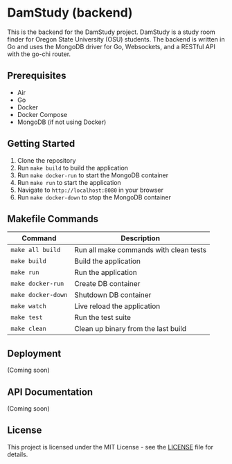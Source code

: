# DamStudy (backend)

This is the backend for the DamStudy project. DamStudy is a study room finder for Oregon State University (OSU) students. The backend is written in Go and uses the MongoDB driver for Go, Websockets, and a RESTful API with the go-chi router.

## Prerequisites

- Air
- Go
- Docker
- Docker Compose
- MongoDB (if not using Docker)

## Getting Started

1. Clone the repository
2. Run `make build` to build the application
3. Run `make docker-run` to start the MongoDB container
4. Run `make run` to start the application
5. Navigate to `http://localhost:8080` in your browser
6. Run `make docker-down` to stop the MongoDB container

## Makefile Commands

| Command            | Description                            |
| ------------------ | -------------------------------------- |
| `make all build`   | Run all make commands with clean tests |
| `make build`       | Build the application                  |
| `make run`         | Run the application                    |
| `make docker-run`  | Create DB container                    |
| `make docker-down` | Shutdown DB container                  |
| `make watch`       | Live reload the application            |
| `make test`        | Run the test suite                     |
| `make clean`       | Clean up binary from the last build    |

## Deployment

(Coming soon)

## API Documentation

(Coming soon)

## License

This project is licensed under the MIT License - see the [LICENSE](LICENSE) file for details.
